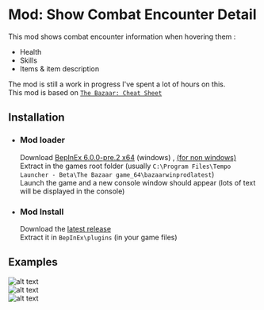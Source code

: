 # Mod: Show Combat Encounter Detail
This mod shows combat encounter information when hovering them :
- Health
- Skills
- Items & item description  

The mod is still a work in progress I've spent a lot of hours on this.  
This mod is based on [`The Bazaar: Cheat Sheet`](https://jade-dead-e8e.notion.site/The-Bazaar-Cheat-Sheet-13531ff9bda580e19a10c96bb6d9e346#13831ff9bda580a4b8e3d1da20ab4576)

## Installation
- ### Mod loader
   Download [BepInEx 6.0.0-pre.2 x64](https://github.com/BepInEx/BepInEx/releases/download/v6.0.0-pre.2/BepInEx-Unity.IL2CPP-win-x64-6.0.0-pre.2.zip) (windows)  , [(for non windows)](https://github.com/BepInEx/BepInEx
)  
   Extract in the games root folder (usually `C:\Program Files\Tempo Launcher - Beta\The Bazaar game_64\bazaarwinprodlatest`)  
   Launch the game and a new console window should appear (lots of text will be displayed in the console)
- ### Mod Install
  Download the [latest release](https://github.com/Infarcactus/Mod-The-Bazaar-Show-Combat-Encounter-Detail/releases)  
  Extract it in `BepInEx\plugins` (in your game files)

## Examples
![alt text](Github_Examples/1.png)  
![alt text](Github_Examples/2.png)  
![alt text](Github_Examples/3.png)
